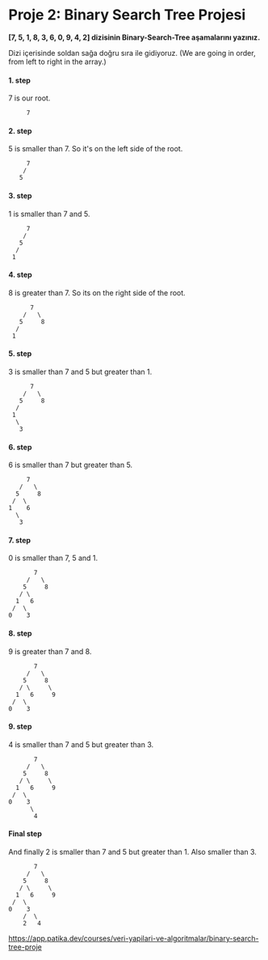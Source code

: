 # Proje 2: Binary Search Tree Projesi

**[7, 5, 1, 8, 3, 6, 0, 9, 4, 2] dizisinin Binary-Search-Tree aşamalarını yazınız.**



Dizi içerisinde soldan sağa doğru sıra ile gidiyoruz. 
(We are going in order, from left to right in the array.)

#### 1. step
7 is our root.

         7
       
#### 2. step
5 is smaller than 7. So it's on the left side of the root.

         7
        /   
       5     

#### 3. step
1 is smaller than 7 and 5.

         7
        /   
       5     
      /      
     1        
    
#### 4. step
8 is greater than 7. So its on the right side of the root.

          7
        /   \
       5     8
      /      
     1    
    
#### 5. step
3 is smaller than 7 and 5 but greater than 1.

          7
        /   \
       5     8
      /      
     1  
      \
       3
       
#### 6. step
6 is smaller than 7 but greater than 5.      
       
         7
       /   \
      5     8
     /  \    
    1    6
      \
       3
       
#### 7. step
0 is smaller than 7, 5 and 1.

           7
         /   \
        5     8
       / \     
      1   6       
     /  \ 
    0    3
  
#### 8. step
9 is greater than 7 and 8.

           7
         /   \
        5     8
       / \     \
      1   6     9  
     /  \
    0    3
  
#### 9. step
4 is smaller than 7 and 5 but greater than 3.

           7
         /   \
        5     8
       / \     \
      1   6     9  
     /  \
    0    3
          \
           4
          
#### Final step
And finally 2 is smaller than 7 and 5 but greater than 1. Also smaller than 3.

           7
         /   \
        5     8
       / \     \
      1   6     9  
     /  \
    0    3
        /  \
        2   4
        
        
        
        
https://app.patika.dev/courses/veri-yapilari-ve-algoritmalar/binary-search-tree-proje
